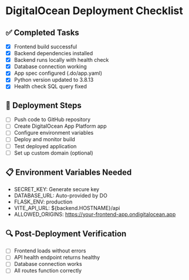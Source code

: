 # DigitalOcean Deployment Checklist

## ✅ Completed Tasks
- [x] Frontend build successful
- [x] Backend dependencies installed
- [x] Backend runs locally with health check
- [x] Database connection working
- [x] App spec configured (.do/app.yaml)
- [x] Python version updated to 3.8.13
- [x] Health check SQL query fixed

## 🚀 Deployment Steps
- [ ] Push code to GitHub repository
- [ ] Create DigitalOcean App Platform app
- [ ] Configure environment variables
- [ ] Deploy and monitor build
- [ ] Test deployed application
- [ ] Set up custom domain (optional)

## 📋 Environment Variables Needed
- SECRET_KEY: Generate secure key
- DATABASE_URL: Auto-provided by DO
- FLASK_ENV: production
- VITE_API_URL: ${backend.HOSTNAME}/api
- ALLOWED_ORIGINS: https://your-frontend-app.ondigitalocean.app

## 🔍 Post-Deployment Verification
- [ ] Frontend loads without errors
- [ ] API health endpoint returns healthy
- [ ] Database connection works
- [ ] All routes function correctly
